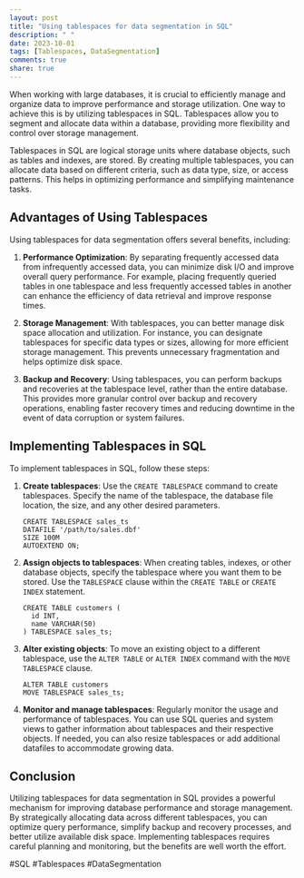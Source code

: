 ```yaml
---
layout: post
title: "Using tablespaces for data segmentation in SQL"
description: " "
date: 2023-10-01
tags: [Tablespaces, DataSegmentation]
comments: true
share: true
---
```


When working with large databases, it is crucial to efficiently manage and organize data to improve performance and storage utilization. One way to achieve this is by utilizing tablespaces in SQL. Tablespaces allow you to segment and allocate data within a database, providing more flexibility and control over storage management.

Tablespaces in SQL are logical storage units where database objects, such as tables and indexes, are stored. By creating multiple tablespaces, you can allocate data based on different criteria, such as data type, size, or access patterns. This helps in optimizing performance and simplifying maintenance tasks.

## Advantages of Using Tablespaces

Using tablespaces for data segmentation offers several benefits, including:

1. **Performance Optimization**: By separating frequently accessed data from infrequently accessed data, you can minimize disk I/O and improve overall query performance. For example, placing frequently queried tables in one tablespace and less frequently accessed tables in another can enhance the efficiency of data retrieval and improve response times.

2. **Storage Management**: With tablespaces, you can better manage disk space allocation and utilization. For instance, you can designate tablespaces for specific data types or sizes, allowing for more efficient storage management. This prevents unnecessary fragmentation and helps optimize disk space.

3. **Backup and Recovery**: Using tablespaces, you can perform backups and recoveries at the tablespace level, rather than the entire database. This provides more granular control over backup and recovery operations, enabling faster recovery times and reducing downtime in the event of data corruption or system failures.

## Implementing Tablespaces in SQL

To implement tablespaces in SQL, follow these steps:

1. **Create tablespaces**: Use the `CREATE TABLESPACE` command to create tablespaces. Specify the name of the tablespace, the database file location, the size, and any other desired parameters.
   
   ```
   CREATE TABLESPACE sales_ts
   DATAFILE '/path/to/sales.dbf'
   SIZE 100M
   AUTOEXTEND ON;
   ```

2. **Assign objects to tablespaces**: When creating tables, indexes, or other database objects, specify the tablespace where you want them to be stored. Use the `TABLESPACE` clause within the `CREATE TABLE` or `CREATE INDEX` statement.

   ```
   CREATE TABLE customers (
     id INT,
     name VARCHAR(50)
   ) TABLESPACE sales_ts;
   ```

3. **Alter existing objects**: To move an existing object to a different tablespace, use the `ALTER TABLE` or `ALTER INDEX` command with the `MOVE TABLESPACE` clause.

   ```
   ALTER TABLE customers
   MOVE TABLESPACE sales_ts;
   ```

4. **Monitor and manage tablespaces**: Regularly monitor the usage and performance of tablespaces. You can use SQL queries and system views to gather information about tablespaces and their respective objects. If needed, you can also resize tablespaces or add additional datafiles to accommodate growing data.

## Conclusion

Utilizing tablespaces for data segmentation in SQL provides a powerful mechanism for improving database performance and storage management. By strategically allocating data across different tablespaces, you can optimize query performance, simplify backup and recovery processes, and better utilize available disk space. Implementing tablespaces requires careful planning and monitoring, but the benefits are well worth the effort.

#SQL #Tablespaces #DataSegmentation